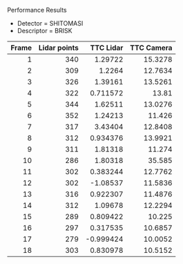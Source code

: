 Performance Results

* Detector = SHITOMASI
* Descriptor = BRISK

Frame | Lidar points | TTC Lidar | TTC Camera
---:  | ---:  | ---:  | ---: 
1 | 340 | 1.29722 | 15.3278
2 | 309 | 1.2264 | 12.7634
3 | 326 | 1.39161 | 13.5261
4 | 322 | 0.711572 | 13.81
5 | 344 | 1.62511 | 13.0276
6 | 352 | 1.24213 | 11.426
7 | 317 | 3.43404 | 12.8408
8 | 312 | 0.934376 | 13.9921
9 | 311 | 1.81318 | 11.274
10 | 286 | 1.80318 | 35.585
11 | 302 | 0.383244 | 12.7762
12 | 302 | -1.08537 | 11.5836
13 | 316 | 0.922307 | 11.4876
14 | 312 | 1.09678 | 12.2294
15 | 289 | 0.809422 | 10.225
16 | 297 | 0.317535 | 10.6857
17 | 279 | -0.999424 | 10.0052
18 | 303 | 0.830978 | 10.5152

